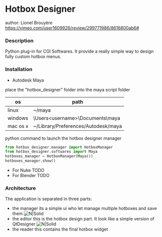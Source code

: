 # Hotbox Designer 
author: Lionel Brouyère
https://vimeo.com/user1609926/review/299771986/8616800ab6#
### Description
Python plug-in for CGI Softwares.
It provide a really simple way to design fully custom hotbox menus.
### Installation
- Autodesk Maya

place the "hotbox_designer" folder into the maya script folder

| os | path |
| ------ | ------ |
| linux | ~<username>/maya | 
| windows | \Users\<username>\Documents\maya | 
| mac os x | ~<username>/Library/Preferences/Autodesk/maya | 

python command to launch the hotbox designer manager
```python
from hotbox_designer.manager import HotboxManager
from hotbox_designer.softwares import Maya
hotboxes_manager = HotboxManager(Maya())
hotboxes_manager.show()
```
- For Nuke
TODO
- For Blender
TODO
### Architecture
The application is separated in three parts:
- the manager
its a simple ui who let manage multiple hotboxes and save them
![N|Solid](https://raw.githubusercontent.com/luckylyk/hotbox_designer/master/documentation/manager.jpg)
- the editor
this is the hotbox design part. It look like a simple version of QtDesigner
![N|Solid](https://raw.githubusercontent.com/luckylyk/hotbox_designer/master/documentation/heditor.jpg)
- the reader
this contains the final hotbox widget